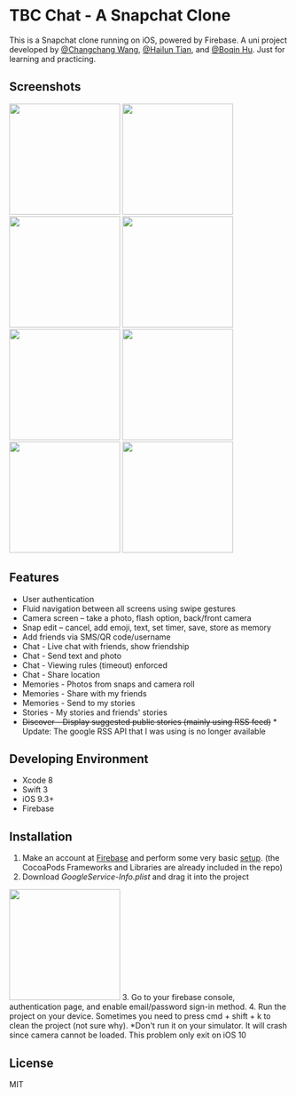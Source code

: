 TBC Chat - A Snapchat Clone
===========================
This is a Snapchat clone running on iOS, powered by Firebase. A uni project developed by [@Changchang Wang](https://github.com/Jeff1943), [@Hailun Tian](https://github.com/HelenTian), and [@Boqin Hu](https://github.com/Dirtymac). Just for learning and practicing.

Screenshots
-----------
<img src="https://raw.githubusercontent.com/Jeff1943/simple-snapchat/master/images/swipe.gif" width="200">
<img src="https://raw.githubusercontent.com/Jeff1943/simple-snapchat/master/images/Login.png" width="200"> <img src="https://raw.githubusercontent.com/Jeff1943/simple-snapchat/master/images/Camera.png" width="200">
<img src="https://raw.githubusercontent.com/Jeff1943/simple-snapchat/master/images/Chat.png" width="200">
<img src="https://raw.githubusercontent.com/Jeff1943/simple-snapchat/master/images/Send.png" width="200">
<img src="https://raw.githubusercontent.com/Jeff1943/simple-snapchat/master/images/Memories.png" width="200">
<img src="https://raw.githubusercontent.com/Jeff1943/simple-snapchat/master/images/Stories.png" width="200">
<img src="https://raw.githubusercontent.com/Jeff1943/simple-snapchat/master/images/Discover.png" width="200">

Features
-------------
* User authentication
* Fluid navigation between all screens using swipe gestures
* Camera screen – take a photo, flash option, back/front camera
* Snap edit – cancel, add emoji, text, set timer, save, store as memory
* Add friends via SMS/QR code/username
* Chat - Live chat with friends, show friendship
* Chat - Send text and photo
* Chat - Viewing rules (timeout) enforced
* Chat - Share location
* Memories - Photos from snaps and camera roll
* Memories - Share with my friends
* Memories - Send to my stories
* Stories - My stories and friends' stories
* ~~Discover - Display suggested public stories (mainly using RSS feed)~~ * Update: The google RSS API that I was using is no longer available

Developing Environment
----------------------
* Xcode 8
* Swift 3
* iOS 9.3+
* Firebase

Installation
------------
1. Make an account at [Firebase](https://firebase.google.com/) and perform some very basic [setup](https://firebase.google.com/docs/ios/setup). (the CocoaPods Frameworks and Libraries are already included in the repo)
2. Download *GoogleService-Info.plist* and drag it into the project<br>
<img src="https://raw.githubusercontent.com/Jeff1943/simple-snapchat/master/images/Google%20plist.png" width="200">
3. Go to your firebase console, authentication page, and enable email/password sign-in method.
4. Run the project on your device. Sometimes you need to press cmd + shift + k to clean the project (not sure why).
*Don't run it on your simulator. It will crash since camera cannot be loaded. This problem only exit on iOS 10

License
------------
MIT

